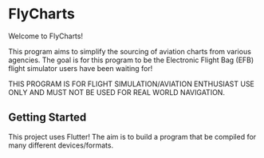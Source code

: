 # FlyCharts

Welcome to FlyCharts!

This program aims to simplify the sourcing of aviation charts from various agencies.
The goal is for this program to be the Electronic Flight Bag (EFB) flight simulator users have been waiting for!

THIS PROGRAM IS FOR FLIGHT SIMULATION/AVIATION ENTHUSIAST USE ONLY AND MUST NOT BE USED FOR REAL WORLD NAVIGATION.

## Getting Started

This project uses Flutter! The aim is to build a program that be compiled for many different devices/formats. 
